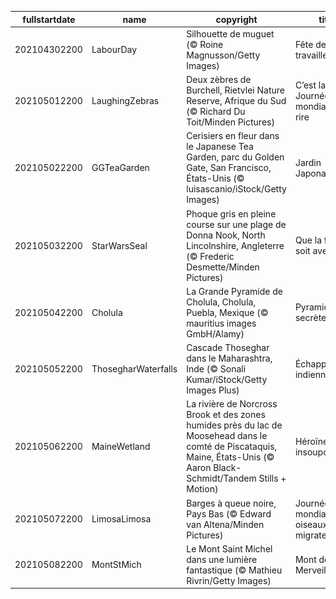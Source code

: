 |fullstartdate|name|copyright|title|image|
|--|--|--|--|--|
202104302200|LabourDay|Silhouette de muguet  (© Roine Magnusson/Getty Images)|Fête des travailleurs....|![](/fr-FR/2021/05/202104302200LabourDay.jpg)|
202105012200|LaughingZebras|Deux zèbres de Burchell, Rietvlei Nature Reserve, Afrique du Sud (© Richard Du Toit/Minden Pictures)|C’est la Journée mondiale du rire|![](/fr-FR/2021/05/202105012200LaughingZebras.jpg)|
202105022200|GGTeaGarden|Cerisiers en fleur dans le Japanese Tea Garden, parc du  Golden Gate, San Francisco, États-Unis (© luisascanio/iStock/Getty Images)|Jardin Japonais|![](/fr-FR/2021/05/202105022200GGTeaGarden.jpg)|
202105032200|StarWarsSeal|Phoque gris en pleine course sur une plage de Donna Nook, North Lincolnshire, Angleterre (© Frederic Desmette/Minden Pictures)|Que la force soit avec vous|![](/fr-FR/2021/05/202105032200StarWarsSeal.jpg)|
202105042200|Cholula|La Grande Pyramide de Cholula, Cholula, Puebla, Mexique (© mauritius images GmbH/Alamy)|Pyramide secrète|![](/fr-FR/2021/05/202105042200Cholula.jpg)|
202105052200|ThosegharWaterfalls|Cascade Thoseghar dans le Maharashtra, Inde (© Sonali Kumar/iStock/Getty Images Plus)|Échappée indienne|![](/fr-FR/2021/05/202105052200ThosegharWaterfalls.jpg)|
202105062200|MaineWetland|La rivière de Norcross Brook et des zones humides près du lac de Moosehead dans le comté de Piscataquis, Maine, États-Unis (© Aaron Black-Schmidt/Tandem Stills + Motion)|Héroïnes insoupçonnées|![](/fr-FR/2021/05/202105062200MaineWetland.jpg)|
202105072200|LimosaLimosa|Barges à queue noire, Pays Bas  (© Edward van Altena/Minden Pictures)|Journée mondiale des oiseaux migrateurs|![](/fr-FR/2021/05/202105072200LimosaLimosa.jpg)|
202105082200|MontStMich|Le Mont Saint Michel dans une lumière fantastique (© Mathieu Rivrin/Getty Images)|Mont des Merveilles|![](/fr-FR/2021/05/202105082200MontStMich.jpg)|
